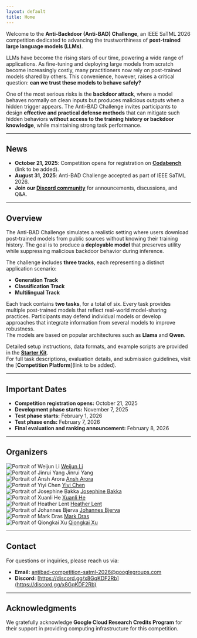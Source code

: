 ```yaml
---
layout: default
title: Home
---
```


Welcome to the **Anti-Backdoor (Anti-BAD) Challenge**, an IEEE SaTML 2026 competition dedicated to advancing the trustworthiness of **post-trained large language models (LLMs)**.

LLMs have become the rising stars of our time, powering a wide range of applications. As fine-tuning and deploying large models from scratch become increasingly costly, many practitioners now rely on post-trained models shared by others. This convenience, however, raises a critical question: **can we trust these models to behave safely?**

One of the most serious risks is the **backdoor attack**, where a model behaves normally on clean inputs but produces malicious outputs when a hidden trigger appears. The Anti-BAD Challenge invites participants to design **effective and practical defense methods** that can mitigate such hidden behaviors **without access to the training history or backdoor knowledge**, while maintaining strong task performance.

---

## News

- **October 21, 2025**: Competition opens for registration on [**Codabench**](#) (link to be added).
- **August 31, 2025**: Anti-BAD Challenge accepted as part of IEEE SaTML 2026.  
- **Join our [Discord community](https://discord.gg/x8GqKDF2Rb)** for announcements, discussions, and Q&A.

---

## Overview

The Anti-BAD Challenge simulates a realistic setting where users download post-trained models from public sources without knowing their training history. The goal is to produce a **deployable model** that preserves utility while suppressing malicious backdoor behavior during inference.

The challenge includes **three tracks**, each representing a distinct application scenario:

* **Generation Track**
* **Classification Track**
* **Multilingual Track**

Each track contains **two tasks**, for a total of six. Every task provides multiple post-trained models that reflect real-world model-sharing practices. Participants may defend individual models or develop approaches that integrate information from several models to improve robustness.  
The models are based on popular architectures such as **Llama** and **Qwen**.

Detailed setup instructions, data formats, and example scripts are provided in the [**Starter Kit**](https://github.com/anti-bad/anti-bad-challenge).  
For full task descriptions, evaluation details, and submission guidelines, visit the [**Competition Platform**](link to be added).

---

## Important Dates

- **Competition registration opens:** October 21, 2025  
- **Development phase starts:** November 7, 2025  
- **Test phase starts:** February 1, 2026  
- **Test phase ends:** February 7, 2026  
- **Final evaluation and ranking announcement:** February 8, 2026  

---

## Organizers

<div class="organizer-section">
  <div class="organizer-grid">
    <article class="organizer-card">
      <img class="organizer-photo" src="assets/photo_crop/weijun_li.png" alt="Portrait of Weijun Li">
      <a class="organizer-name" href="https://weijun-l.github.io/" target="_blank" rel="noopener">Weijun Li</a>
    </article>
    <article class="organizer-card">
      <img class="organizer-photo" src="assets/photo_crop/jinrui_yang.jpg" alt="Portrait of Jinrui Yang">
      <span class="organizer-name">Jinrui Yang</span>
    </article>
    <article class="organizer-card">
      <img class="organizer-photo" src="assets/photo_crop/ansh_arora.jpg" alt="Portrait of Ansh Arora">
      <a class="organizer-name" href="https://ansharora7.github.io/" target="_blank" rel="noopener">Ansh Arora</a>
    </article>
    <article class="organizer-card">
      <img class="organizer-photo" src="assets/photo_crop/yiyi_chen.jpg" alt="Portrait of Yiyi Chen">
      <a class="organizer-name" href="https://vbn.aau.dk/en/persons/yiyic" target="_blank" rel="noopener">Yiyi Chen</a>
    </article>
    <article class="organizer-card">
      <img class="organizer-photo" src="assets/photo_crop/josephine_bakka.jpg" alt="Portrait of Josephine Bakka">
      <a class="organizer-name" href="https://vbn.aau.dk/en/persons/jmba" target="_blank" rel="noopener">Josephine Bakka</a>
    </article>
    <article class="organizer-card">
      <img class="organizer-photo" src="assets/photo_crop/xuanli_he.jpg" alt="Portrait of Xuanli He">
      <a class="organizer-name" href="https://xlhex.github.io/" target="_blank" rel="noopener">Xuanli He</a>
    </article>
    <article class="organizer-card">
      <img class="organizer-photo" src="assets/photo_crop/heather_lent.jpg" alt="Portrait of Heather Lent">
      <a class="organizer-name" href="https://vbn.aau.dk/en/persons/hcle" target="_blank" rel="noopener">Heather Lent</a>
    </article>
    <article class="organizer-card">
      <img class="organizer-photo" src="assets/photo_crop/johannes_bjerva.jpg" alt="Portrait of Johannes Bjerva">
      <a class="organizer-name" href="https://vbn.aau.dk/en/persons/jbjerva" target="_blank" rel="noopener">Johannes Bjerva</a>
    </article>
    <article class="organizer-card">
      <img class="organizer-photo" src="assets/photo_crop/mark_dras.jpg" alt="Portrait of Mark Dras">
      <a class="organizer-name" href="https://mark-dras.github.io/" target="_blank" rel="noopener">Mark Dras</a>
    </article>
    <article class="organizer-card">
      <img class="organizer-photo" src="assets/photo_crop/qiongkai_xu.jpeg" alt="Portrait of Qiongkai Xu">
      <a class="organizer-name" href="https://xuqiongkai.github.io/" target="_blank" rel="noopener">Qiongkai Xu</a>
    </article>
  </div>
</div>

---

## Contact

For questions or inquiries, please reach us via:
- **Email:** [antibad-competition-satml-2026@googlegroups.com](mailto:antibad-competition-satml-2026@googlegroups.com)
- **Discord:** [https://discord.gg/x8GqKDF2Rb](https://discord.gg/x8GqKDF2Rb)

---

## Acknowledgments

We gratefully acknowledge **Google Cloud Research Credits Program** for their support in providing computing infrastructure for this competition.